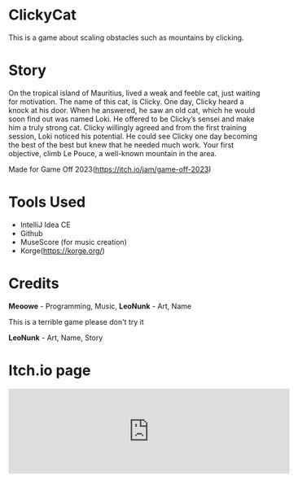 # ClickyCat
This is a game about scaling obstacles such as mountains by clicking. 

# Story
On the tropical island of Mauritius, lived a weak and feeble cat, just waiting for motivation. The name of this cat, is Clicky. One day, Clicky heard a knock at his door. When he answered, he saw an old cat, which he would soon find out was named Loki. He offered to be Clicky’s sensei and make him a truly strong cat. Clicky willingly agreed and from the first training session, Loki noticed his potential. He could see Clicky one day becoming the best of the best but knew that he needed much work. Your first objective, climb Le Pouce, a well-known mountain in the area.

Made for Game Off 2023(https://itch.io/jam/game-off-2023)
# Tools Used
- IntelliJ Idea CE
- Github
- MuseScore (for music creation)
- Korge(https://korge.org/)
  

# Credits
**Meoowe** - Programming, Music,
**LeoNunk** - Art, Name
 
This is a terrible game please don't try it

**LeoNunk** - Art, Name, Story

# Itch.io page
<iframe frameborder="0" src="https://itch.io/embed/2399257" width="552" height="167"><a href="https://meoowe.itch.io/clicky-cat">Clicky Cat by meoowe</a></iframe>
